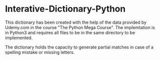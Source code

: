 # Interative-Dictionary-Python

This dictionary has been created with the help of the data provided by Udemy.com in the course "The Python Mega Course". The implemtation is in Python3 and requires all files to be in the same directory to be implemented.

The dictionary holds the capacity to generate partial matches in case of a spelling mistake or missing letters. 
